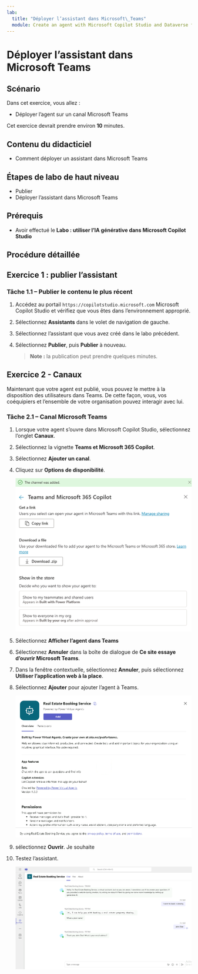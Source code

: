 ```yaml
---
lab:
  title: "Déployer l’assistant dans Microsoft\_Teams"
  module: Create an agent with Microsoft Copilot Studio and Dataverse for Teams
---
```


# Déployer l’assistant dans Microsoft Teams

## Scénario

Dans cet exercice, vous allez :

- Déployer l’agent sur un canal Microsoft Teams

Cet exercice devrait prendre environ **10** minutes.

## Contenu du didacticiel

- Comment déployer un assistant dans Microsoft Teams

## Étapes de labo de haut niveau

- Publier
- Déployer l’assistant dans Microsoft Teams
  
## Prérequis

- Avoir effectué le **Labo : utiliser l’IA générative dans Microsoft Copilot Studio**

## Procédure détaillée

## Exercice 1 : publier l’assistant

### Tâche 1.1 – Publier le contenu le plus récent

1. Accédez au portail `https://copilotstudio.microsoft.com` Microsoft Copilot Studio et vérifiez que vous êtes dans l’environnement approprié.

1. Sélectionnez **Assistants** dans le volet de navigation de gauche.

1. Sélectionnez l’assistant que vous avez créé dans le labo précédent.

1. Sélectionnez **Publier**, puis **Publier** à nouveau.
   > **Note :** la publication peut prendre quelques minutes.

## Exercice 2 - Canaux

Maintenant que votre agent est publié, vous pouvez le mettre à la disposition des utilisateurs dans Teams. De cette façon, vous, vos coéquipiers et l’ensemble de votre organisation pouvez interagir avec lui.

### Tâche 2.1 – Canal Microsoft Teams

1. Lorsque votre agent s’ouvre dans Microsoft Copilot Studio, sélectionnez l’onglet **Canaux**.

1. Sélectionnez la vignette **Teams et Microsoft 365 Copilot**.

1. Sélectionnez **Ajouter un canal**.

1. Cliquez sur **Options de disponibilité**.

    ![Capture d’écran des options de disponibilité du canal Teams.](../media/teams-availability-options.png)

1. Sélectionnez **Afficher l’agent dans Teams**

1. Sélectionnez **Annuler** dans la boîte de dialogue de **Ce site essaye d’ouvrir Microsoft Teams**.

1. Dans la fenêtre contextuelle, sélectionnez **Annuler**, puis sélectionnez **Utiliser l’application web à la place**.

1. Sélectionnez **Ajouter** pour ajouter l’agent à Teams.

    ![Capture d’écran de la boîte de dialogue d’ajout de l’application à Teams.](../media/teams-add-app.png)

1. sélectionnez **Ouvrir**. Je souhaite 

1. Testez l’assistant.

    ![Capture d’écran de l’assistant dans Teams.](../media/teams-copilot.png)
